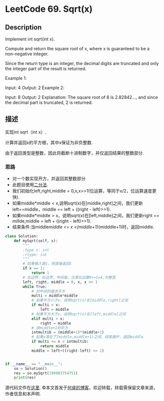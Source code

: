 # LeetCode 69. Sqrt(x)

## Description

Implement int sqrt(int x).

Compute and return the square root of x, where x is guaranteed to be a non-negative integer.

Since the return type is an integer, the decimal digits are truncated and only the integer part of the result is returned.

Example 1:

Input: 4
Output: 2
Example 2:

Input: 8
Output: 2
Explanation: The square root of 8 is 2.82842..., and since the decimal part is truncated, 2 is returned.

## 描述

实现int sqrt（int x）.

计算并返回x的平方根，其中x保证为非负整数.

由于返回类型是整数，因此将截断十进制数字，并仅返回结果的整数部分.

### 思路

* 对一个数实现开方，并返回其整数部分
* 此题目使用[二分法](https://zh.wikipedia.org/wiki/%E4%BA%8C%E5%88%86%E6%90%9C%E7%B4%A2%E7%AE%97%E6%B3%95).
* 我们初始化left,right,middle = 0,x,x>>1(位运算，等同于x/2，位运算速度更快).
* 如果middle*middle \< x,说明sqrt(x)在\[middle,right]之间，我们更新left==middle，middle == left + ((right - left)>>1).
* 如果middle*middle > x，说明sqrt(x)在\[left,middle]之间，我们更新right == millde,middle = left + ((right - left)>>1).
* 结束条件:当middle*middle \<= x \<(middle+1)*(midddle+1)时，返回middle.

```python
class Solution:
    def mySqrt(self, x):
        """
        :type x: int
        :rtype: int
        """
        # 如果输入是1，则直接返回1
        if x == 1:
            return 1
        # 左边界，右边界，中间值，注意位运算9>>1=4,为整型
        left, right, middle = 0, x, x >> 1
        while True:
            # 对中间的值求平方
            multi = middle*middle
            # 如果平方小于x，说明sqrt(x)在[middle,right]之间
            if multi < x:
                left = middle
            # 如果平方大于x，说明sqrt(x)在[left,middle]之间
            elif multi > x:
                right = middle
            # 求middle+1的平方
            intmultib = (middle+1)*(middle+1)
            # 如果x落在了[middle,middle+1)之间，结束循环，返回middle
            if multi <= x < intmultib:
                return middle
            middle = left+((right-left) >> 1)


if __name__ == "__main__":
    so = Solution()
    res = so.mySqrt(190983754751)
    print(res)
```

源代码文件在[这里](https://github.com/ruicore/Algorithm/blob/master/Leetcode/2018-12-19-69-Sqrt-x.py).
©本文首发于[何睿的博客](https://www.ruicore.cn/leetcode-69-sqrtx/)，欢迎转载，转载需保留文章来源，作者信息和本声明.
